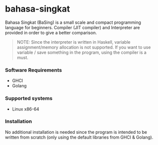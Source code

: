# bahasa-singkat
Bahasa Singkat (BaSing) is a small scale and compact programming language for beginners. 
Compiler (JIT compiler) and Interpreter are provided in order to give a better comparison. 

> NOTE: Since the interpreter is written in Haskell, variable assignment/memory allocation is not supported. If you want to use variable / save something in the program, using the compiler is a must.

### Software Requirements
* GHCI
* Golang

### Supported systems
* Linux x86-64

### Installation
No additional installation is needed since the program is intended to be written from scratch (only using the default libraries from GHCI & Golang).
